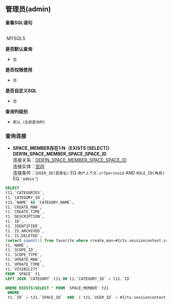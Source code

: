## 管理员(admin) <!-- {docsify-ignore-all} -->



<p class="panel-title"><b>查看SQL语句</b></p>
<br>

<el-row>
&nbsp;<el-tag @click="MYSQL5 = true">MYSQL5</el-tag>
</el-row>

<br>
<p class="panel-title"><b>是否默认查询</b></p>

* `否`

<p class="panel-title"><b>是否权限使用</b></p>

* `否`

<p class="panel-title"><b>是否自定义SQL</b></p>

* `否`

<p class="panel-title"><b>查询列级别</b></p>

* `默认（全部查询列）`




### 查询连接
* **SPACE_MEMBER存在1:N（EXISTS (SELECT)）DER1N_SPACE_MEMBER_SPACE_SPACE_ID**<br>
连接关系：[DER1N_SPACE_MEMBER_SPACE_SPACE_ID](der/DER1N_SPACE_MEMBER_SPACE_SPACE_ID)<br>
连接实体：[空间](module/Wiki/space)<br>
连接条件：(`USER_ID(登录名)` EQ `用户上下文.srfpersonid` AND `ROLE_ID(角色)` EQ `'admin'`)<br>




<el-dialog v-model="MYSQL5" title="MYSQL5">

```sql
SELECT
t11.`CATEGORIES`,
t1.`CATEGORY_ID`,
t11.`NAME` AS `CATEGORY_NAME`,
t1.`CREATE_MAN`,
t1.`CREATE_TIME`,
t1.`DESCRIPTION`,
t1.`ID`,
t1.`IDENTIFIER`,
t1.`IS_ARCHIVED`,
t1.`IS_DELETED`,
(select count(1) from favorite where create_man=#{ctx.sessioncontext.srfpersonid} and OWNER_ID=t1.`ID` ) AS `IS_FAVORITE`,
t1.`NAME`,
t1.`SCOPE_ID`,
t1.`SCOPE_TYPE`,
t1.`UPDATE_MAN`,
t1.`UPDATE_TIME`,
t1.`VISIBILITY`
FROM `SPACE` t1 
LEFT JOIN `CATEGORY` t11 ON t1.`CATEGORY_ID` = t11.`ID` 

WHERE EXISTS(SELECT * FROM `SPACE_MEMBER` t21 
 WHERE 
 t1.`ID` = t21.`SPACE_ID`  AND  ( t21.`USER_ID` = #{ctx.sessioncontext.srfpersonid}  AND  t21.`ROLE_ID` = 'admin' ) )
```

</el-dialog>

<script>
 const { createApp } = Vue
  createApp({
    data() {
      return {
                MYSQL5 : false
        
      }
    },
    methods: {
    }
  }).use(ElementPlus).mount('#app')
</script>